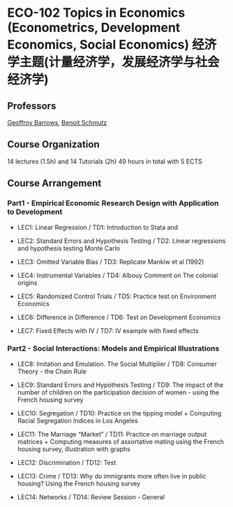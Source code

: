 # ECO-102 Topics in Economics (Econometrics, Development Economics, Social Economics) 经济学主题(计量经济学，发展经济学与社会经济学)

## Professors
[Geoffroy Barrows](https://sites.google.com/site/geoffreybarrows/), [Benoit Schmutz](https://sites.google.com/site/benoitschmutz/)

## Course Organization
14 lectures (1.5h) and 14 Tutorials (2h) 49 hours in total with 5 ECTS

## Course Arrangement
### Part1 - Empirical Economic Research Design with Application to Development
* LEC1: Linear Regression / TD1: Introduction to Stata and 

* LEC2: Standard Errors and Hypothesis Testing / TD2: Linear regressions and hypothesis testing Monte Carlo

* LEC3: Omitted Variable Bias / TD3: Replicate Mankiw et al (1992)

* LEC4: Instrumental Variables / TD4:  Albouy Comment on The colonial origins

* LEC5: Randomized Control Trials / TD5: Practice test on Environment Economics

* LEC6: Difference in Difference / TD6: Test on Development Economics

* LEC7: Fixed Effects with IV / TD7: IV example with fixed effects

### Part2 - Social Interactions: Models and Empirical Illustrations
* LEC8: Imitation and Emulation. The Social Multiplier / TD8: Consumer Theory - the Chain Rule

* LEC9: Standard Errors and Hypothesis Testing / TD9: The impact of the number of children on the participation decision of
women - using the French housing survey 

* LEC10: Segregation / TD10: Practice on the tipping model + Computing Racial Segregation Indices in Los
Angeles 

* LEC11: The Marriage “Market” / TD11:  Practice on marriage output matrices + Computing measures of assortative
mating using the French housing survey, illustration with graphs 

* LEC12: Discrimination / TD12: Test

* LEC13: Crime / TD13: Why do immigrants more often live in public housing? Using the French
housing survey

* LEC14: Networks / TD14: Review Session - General 
